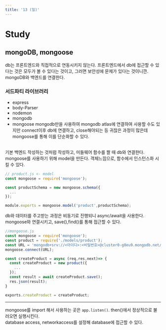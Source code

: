 ```yaml
---
title: '13 (일)'
---
```


# Study

## mongoDB, mongoose

db는 프론트엔드와 직접적으로 연동시키지 않는다. 프론트엔드에서 db에 접근할 수 있다는 것은 모두가 볼 수 있다는 것이고, 그러면 보안성에 문제가 있다는 것이니깐.
mongoDB와 백엔드를 연결한다.

### 서드파티 라이브러리

- express
- body-Parser
- nodemon
- mongodb
- mongoose
  mongodb만을 사용하여 mongodb atlas에 연결하여 사용할 수도 있지만 connect이후 db에 연결하고, close해야되는 등 귀찮은 과정이 많은데 mongoose를 통해 이를 단순화할 수 있다.  
  <br />

기본 백엔드 작성하는 것처럼 작성하고, 미들웨어 함수를 짤 때 db와 연결한다.  
mongoose를 사용하기 위해 model을 만든다. 객체느낌으로, 함수에서 인스턴스화 시킬 수 있다.

```js
// product.js <- model
const mongoose = require('mongoose');

const productSchema = new mongoose.schema({
  ...
});

module.exports = mongoose.model('product',productSchema);
```

db와 데이터를 주고받는 과정은 비동기로 진행되니 async/await을 사용한다.  
mongoose와 연결시키고, save(),find()를 통해 접근할 수 있다.

```js
//mongoose.js
const mongoose = require('mongoose');
const product = require('./models/product');
const URL = 'mongodb+srv://<아이디>:<비밀번호>@cluster0-g8eu9.mongodb.net/<컬렉션이름>?retryWrites=true&w=majority'
mongoose.connect(URL);

const createProduct = async (req,res,next)=> {
  const createProduct = new product({
    ...
  });
  const result = await createProduct.save();
  res.json(result);
}

exports.createProduct = createProduct;
```

---

mongoose를 import 해서 사용하는 곳은 `app.listen()`. then()에서 정상적으로 불러오면 실행시킨다.  
database access, networkaccess를 설정해 database에 접근할 수 있다.
